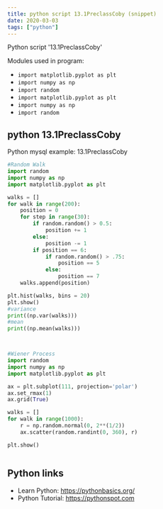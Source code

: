 ```yaml
---
title: python script 13.1PreclassCoby (snippet)
date: 2020-03-03
tags: ["python"]
---
```

Python script '13.1PreclassCoby'


Modules used in program: 
* `import matplotlib.pyplot as plt`
* `import numpy as np`
* `import random`
* `import matplotlib.pyplot as plt`
* `import numpy as np`
* `import random`

## python 13.1PreclassCoby

Python mysql example: 13.1PreclassCoby

```python
#Random Walk
import random
import numpy as np
import matplotlib.pyplot as plt

walks = []
for walk in range(200):
    position = 0
    for step in range(30):
        if random.random() > 0.5:
            position += 1
        else:
            position -= 1
        if position == 6:
            if random.random() > .75:
                position == 5
            else:
                position == 7
    walks.append(position)

plt.hist(walks, bins = 20)
plt.show()
#variance 
print((np.var(walks)))
#mean
print((np.mean(walks)))



#Wiener Process
import random
import numpy as np
import matplotlib.pyplot as plt

ax = plt.subplot(111, projection='polar')
ax.set_rmax(1)
ax.grid(True)

walks = []
for walk in range(1000):
    r = np.random.normal(0, 2**(1/2))
    ax.scatter(random.randint(0, 360), r)

plt.show()



```

## Python links

- Learn Python: https://pythonbasics.org/
- Python Tutorial: https://pythonspot.com
